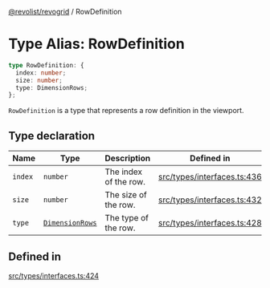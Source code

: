 [@revolist/revogrid](README.md) / RowDefinition

# Type Alias: RowDefinition

```ts
type RowDefinition: {
  index: number;
  size: number;
  type: DimensionRows;
};
```

`RowDefinition` is a type that represents a row definition in the
viewport.

## Type declaration

| Name | Type | Description | Defined in |
| ------ | ------ | ------ | ------ |
| `index` | `number` | The index of the row. | [src/types/interfaces.ts:436](https://github.com/revolist/revogrid/blob/477507f867ff98f395e0119897545945e222b246/src/types/interfaces.ts#L436) |
| `size` | `number` | The size of the row. | [src/types/interfaces.ts:432](https://github.com/revolist/revogrid/blob/477507f867ff98f395e0119897545945e222b246/src/types/interfaces.ts#L432) |
| `type` | [`DimensionRows`](TypeAlias.DimensionRows.md) | The type of the row. | [src/types/interfaces.ts:428](https://github.com/revolist/revogrid/blob/477507f867ff98f395e0119897545945e222b246/src/types/interfaces.ts#L428) |

## Defined in

[src/types/interfaces.ts:424](https://github.com/revolist/revogrid/blob/477507f867ff98f395e0119897545945e222b246/src/types/interfaces.ts#L424)
